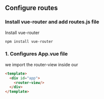 ## Configure routes
### Install vue-router and add routes.js file
Install vue-router
```bash
npm install vue-router
```

### 1. Configures App.vue file
we import the router-view inside our
```html
<template>
  <div id="app">
    <router-view/>
  </div>
</template>
```